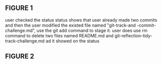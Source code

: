 ## FIGURE 1
user checked the status
status shows that user already made two commits and then the user modified the existed file named "git-track-and -commit-challenge.md", use the git add command to stage it.
user does use rm command to delete two files named README.md and git-reflection-tidy-track-challenge.md ad it showed on the status

## FIGURE 2
